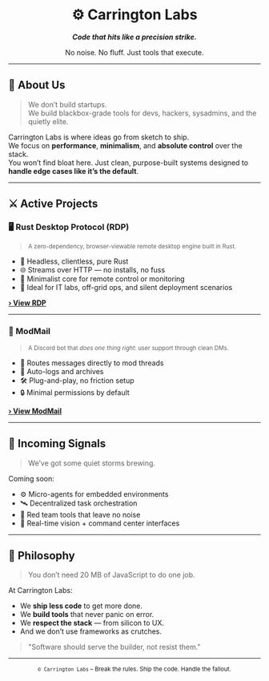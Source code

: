 <h1 align="center">⚙️ Carrington Labs</h1>
<p align="center"><strong><em>Code that hits like a precision strike.</em></strong></p>
<p align="center">No noise. No fluff. Just tools that execute.</p>

---

## 🧠 About Us

> We don’t build startups.  
> We build blackbox-grade tools for devs, hackers, sysadmins, and the quietly elite.

Carrington Labs is where ideas go from sketch to ship.  
We focus on **performance**, **minimalism**, and **absolute control** over the stack.  
You won’t find bloat here. Just clean, purpose-built systems designed to **handle edge cases like it’s the default**.

---

## ⚔️ Active Projects

### 🖥️ Rust Desktop Protocol (RDP)
> <sub>A zero-dependency, browser-viewable remote desktop engine built in Rust.</sub>

- 🔧 Headless, clientless, pure Rust  
- 🌐 Streams over HTTP — no installs, no fuss  
- 🧱 Minimalist core for remote control or monitoring  
- 🧠 Ideal for IT labs, off-grid ops, and silent deployment scenarios

**[› View RDP]([https://github.com/Carrington-Labs/Rust-Desktop-Protocol](https://github.com/Carrington-Labs/RustDesktopProtocol))**

---

### 📨 ModMail
> <sub>A Discord bot that *does one thing right*: user support through clean DMs.</sub>

- 🔁 Routes messages directly to mod threads  
- 🧾 Auto-logs and archives  
- 🛠️ Plug-and-play, no friction setup  
- 🔒 Minimal permissions by default

**[› View ModMail](https://github.com/Carrington-Labs/modmail)**

---

## 🚧 Incoming Signals

> We’ve got some quiet storms brewing.

Coming soon:
- ⚙️ Micro-agents for embedded environments  
- 🛰️ Decentralized task orchestration  
- 🔐 Red team tools that leave no noise  
- 🧭 Real-time vision + command center interfaces  

---

## 🧬 Philosophy

> You don’t need 20 MB of JavaScript to do one job.

At Carrington Labs:
- We **ship less code** to get more done.  
- We **build tools** that never panic on error.  
- We **respect the stack** — from silicon to UX.  
- And we don’t use frameworks as crutches.

> "Software should serve the builder, not resist them."

---

<p align="center">
  <sub><code>© Carrington Labs</code> – Break the rules. Ship the code. Handle the fallout.</sub>
</p>
